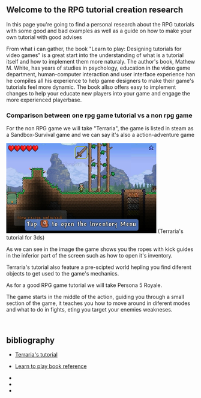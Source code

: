 ## Welcome to the RPG tutorial creation research

In this page you're going to find a personal research about the RPG tutorials with some good and bad examples as well as a guide on how to make your own tutorial with good advises

From what i can gather, the book "Learn to play: Designing tutorials for video games" is a great start into the understanding of what is a tutorial itself and how to implement them more naturaly. The author's book, Mathew M. White, has years of studies in psychology, education in the video game department, human-computer interaction and user interface experience han he compiles all his experience to help game designers to make their game's tutorials feel more dynamic. The book allso offers easy to implement changes to help your educate new players into your game and engage the more experienced playerbase.

### Comparison between one rpg game tutorial vs a non rpg game

For the non RPG game we will take "Terraria", the game is listed in steam as a Sandbox-Survival game and we can say it's also a action-adventure game

![](https://github.com/Zeta115/RPG-tutorial-creation/blob/main/docs/Tutorial_spawn.jpg)
(Terraria's tutorial for 3ds)

As we can see in the image the game shows you the ropes with kick guides in the inferior part of the screen such as how to open it's inventory.

Terraria's tutorial also feature a pre-scipted world hepling you find diferent objects to get used to the game's mechanics.

As for a good RPG game tutorial we will take Persona 5 Royale.

The game starts in the middle of the action, guiding you through a small section of the game, it teaches you how to move around in diferent modes and what to do in fights, eting you target your enemies weakneses.


![]()
![]()
![]()
## bibliography

- [Terraria's tutorial](https://terraria.gamepedia.com/Tutorial)

- [Learn to play book reference](https://www.routledge.com/Learn-to-Play-Designing-Tutorials-for-Video-Games/White/p/book/9781482220193)

-

-

-
